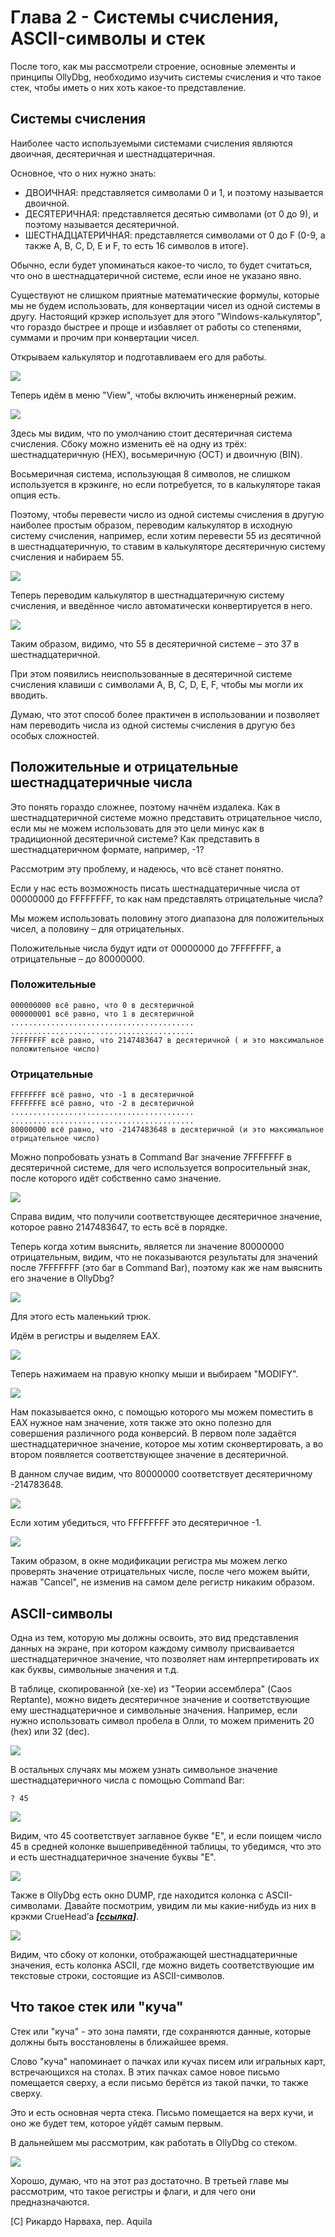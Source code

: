 # Глава 2 - Системы счисления, ASCII-символы и стек

После того, как мы рассмотрели строение, основные элементы и принципы OllyDbg, необходимо изучить системы счисления и что такое стек, чтобы иметь о них хоть какое-то представление.

## Системы счисления

Наиболее часто используемыми системами счисления являются двоичная, десятеричная и шестнадцатеричная.

Основное, что о них нужно знать:

*   ДВОИЧНАЯ: представляется символами 0 и 1, и поэтому называется двоичной.
*   ДЕСЯТЕРИЧНАЯ: представляется десятью символами (от 0 до 9), и поэтому называется десятеричной.
*   ШЕСТНАДЦАТЕРИЧНАЯ: представляется символами от 0 до F (0-9, а также A, B, C, D, E и F, то есть 16 символов в итоге).

Обычно, если будет упоминаться какое-то число, то будет считаться, что оно в шестнадцатеричной системе, если иное не указано явно.

Существуют не слишком приятные математические формулы, которые мы не будем использовать, для конвертации чисел из одной системы в другу. Настоящий крэкер использует для этого "Windows-калькулятор", что гораздо быстрее и проще и избавляет от работы со степенями, суммами и прочим при конвертации чисел.

Открываем калькулятор и подготавливаем его для работы.

![](.gitbook/img/2/1.png)

Теперь идём в меню "View", чтобы включить инженерный режим.

![](.gitbook/img/2/3.png)

Здесь мы видим, что по умолчанию стоит десятеричная система счисления. Сбоку можно изменить её на одну из трёх: шестнадцатеричную (HEX), восьмеричную (OCT) и двоичную (BIN).

Восьмеричная система, использующая 8 символов, не слишком используется в крэкинге, но если потребуется, то в калькуляторе такая опция есть.

Поэтому, чтобы перевести число из одной системы счисления в другую наиболее простым образом, переводим калькулятор в исходную систему счисления, например, если хотим перевести 55 из десятичной в шестнадцатеричную, то ставим в калькуляторе десятеричную систему счисления и набираем 55.

![](.gitbook/img/2/5.png)

Теперь переводим калькулятор в шестнадцатеричную систему счисления, и введённое число автоматически конвертируется в него.

![](.gitbook/img/2/7.png)

Таким образом, видимо, что 55 в десятеричной системе – это 37 в шестнадцатеричной.

При этом появились неиспользованные в десятеричной системе счисления клавиши с символами A, B, C, D, E, F, чтобы мы могли их вводить.

Думаю, что этот способ более практичен в использовании и позволяет нам переводить числа из одной системы счисления в другую без особых сложностей.

## Положительные и отрицательные шестнадцатеричные числа

Это понять гораздо сложнее, поэтому начнём издалека. Как в шестнадцатеричной системе можно представить отрицательное число, если мы не можем использовать для это цели минус как в традиционной десятеричной системе? Как представить в шестнадцатеричном формате, например, -1?

Рассмотрим эту проблему, и надеюсь, что всё станет понятно.

Если у нас есть возможность писать шестнадцатеричные числа от 00000000 до FFFFFFFF, то как нам представлять отрицательные числа?

Мы можем использовать половину этого диапазона для положительных чисел, а половину – для отрицательных.

Положительные числа будут идти от 00000000 до 7FFFFFFF, а отрицательные – до 80000000.

### Положительные

```
000000000 всё равно, что 0 в десятеричной
000000001 всё равно, что 1 в десятеричной
.........................................
.........................................
7FFFFFFF всё равно, что 2147483647 в десятеричной ( и это максимальное положительное число)
```

### Отрицательные

```
FFFFFFFF всё равно, что -1 в десятеричной
FFFFFFFE всё равно, что -2 в десятеричной
.........................................
.........................................
80000000 всё равно, что -2147483648 в десятеричной (и это максимальное отрицательное число)
```

Можно попробовать узнать в Command Bar значение 7FFFFFFF в десятеричной системе, для чего используется вопросительный знак, после которого идёт собственно само значение.

![](.gitbook/img/2/9.png)

Справа видим, что получили соответствующее десятеричное значение, которое равно 2147483647, то есть всё в порядке.

Теперь когда хотим выяснить, является ли значение 80000000 отрицательным, видим, что не показываются результаты для значений после 7FFFFFFF (это баг в Command Bar), поэтому как же нам выяснить его значение в OllyDbg?

![](.gitbook/img/2/11.png)

Для этого есть маленький трюк.

Идём в регистры и выделяем EAX.

![](.gitbook/img/2/13.png)

Теперь нажимаем на правую кнопку мыши и выбираем "MODIFY".

![](.gitbook/img/2/15.png)

Нам показывается окно, с помощью которого мы можем поместить в EAX нужное нам значение, хотя также это окно полезно для совершения различного рода конверсий. В первом поле задаётся шестнадцатеричное значение, которое мы хотим сконвертировать, а во втором появляется соответствующее значение в десятеричной.

В данном случае видим, что 80000000 соответствует десятеричному -214783648.

![](.gitbook/img/2/17.png)

Если хотим убедиться, что FFFFFFFF это десятеричное -1.

![](.gitbook/img/2/19.png)

Таким образом, в окне модификации регистра мы можем легко проверять значение отрицательных числе, после чего можем выйти, нажав "Cancel", не изменив на самом деле регистр никаким образом.

## ASCII-символы

Одна из тем, которую мы должны освоить, это вид представления данных на экране, при котором каждому символу присваивается шестнадцатеричное значение, что позволяет нам интерпретировать их как буквы, символьные значения и т.д.

В таблице, скопированной (хе-хе) из "Теории ассемблера" (Caos Reptante), можно видеть десятеричное значение и соответствующие ему шестнадцатеричное и символьные значения. Например, если нужно использовать символ пробела в Олли, то можем применить 20 (hex) или 32 (dec).

![](.gitbook/img/2/14.png)

В остальных случаях мы можем узнать символьное значение шестнадцатеричного числа с помощью Command Bar:

`? 45`

![](.gitbook/img/2/21.png)

Видим, что 45 соответствует заглавное букве "E", и если поищем число 45 в средней колонке вышеприведённой таблицы, то убедимся, что это и есть шестнадцатеричное значение буквы "E".

![](.gitbook/img/2/15.png)

Также в OllyDbg есть окно DUMP, где находится колонка с ASCII-символами. Давайте посмотрим, увидим ли мы какие-нибудь из них в крэкми CrueHead’а ***\[[ссылка](.gitbook/assets/files/1/ollydbg01-Crackme.7z)\]***.

![](.gitbook/img/2/23.png)

Видим, что сбоку от колонки, отображающей шестнадцатеричные значения, есть колонка ASCII, где можно видеть соответствующие им текстовые строки, состоящие из ASCII-символов.

## Что такое стек или "куча"

Стек или "куча" - это зона памяти, где сохраняются данные, которые должны быть восстановлены в ближайшее время.

Слово "куча" напоминает о пачках или кучах писем или игральных карт, встречающихся на столах. В этих пачках самое новое письмо помещается сверху, а если письмо берётся из такой пачки, то также сверху.

Это и есть основная черта стека. Письмо помещается на верх кучи, и оно же будет тем, которое уйдёт самым первым.

В дальнейшем мы рассмотрим, как работать в OllyDbg со стеком.

![](.gitbook/img/2/25.png)

Хорошо, думаю, что на этот раз достаточно. В третьей главе мы рассмотрим, что такое регистры и флаги, и для чего они предназначаются.

\[C\] Рикардо Нарваха, пер. Aquila
